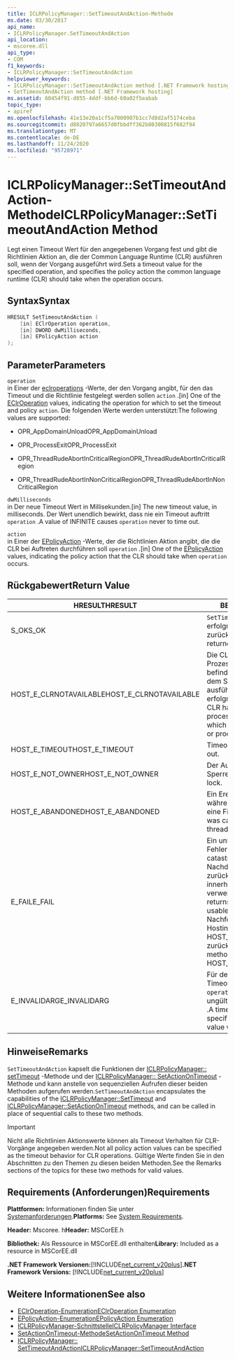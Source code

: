 ```yaml
---
title: ICLRPolicyManager::SetTimeoutAndAction-Methode
ms.date: 03/30/2017
api_name:
- ICLRPolicyManager.SetTimeoutAndAction
api_location:
- mscoree.dll
api_type:
- COM
f1_keywords:
- ICLRPolicyManager::SetTimeoutAndAction
helpviewer_keywords:
- ICLRPolicyManager::SetTimeoutAndAction method [.NET Framework hosting]
- SetTimeoutAndAction method [.NET Framework hosting]
ms.assetid: 60454f91-d855-4ddf-bb6d-60a02f5eabab
topic_type:
- apiref
ms.openlocfilehash: 41e13e20a1cf5a7000907b1cc7d8d2af5174ceba
ms.sourcegitcommit: d8020797a6657d0fbbdff362b80300815f682f94
ms.translationtype: MT
ms.contentlocale: de-DE
ms.lasthandoff: 11/24/2020
ms.locfileid: "95728971"
---
```

# <a name="iclrpolicymanagersettimeoutandaction-method"></a><span data-ttu-id="4c432-102">ICLRPolicyManager::SetTimeoutAndAction-Methode</span><span class="sxs-lookup"><span data-stu-id="4c432-102">ICLRPolicyManager::SetTimeoutAndAction Method</span></span>

<span data-ttu-id="4c432-103">Legt einen Timeout Wert für den angegebenen Vorgang fest und gibt die Richtlinien Aktion an, die der Common Language Runtime (CLR) ausführen soll, wenn der Vorgang ausgeführt wird.</span><span class="sxs-lookup"><span data-stu-id="4c432-103">Sets a timeout value for the specified operation, and specifies the policy action the common language runtime (CLR) should take when the operation occurs.</span></span>  
  
## <a name="syntax"></a><span data-ttu-id="4c432-104">Syntax</span><span class="sxs-lookup"><span data-stu-id="4c432-104">Syntax</span></span>  
  
```cpp  
HRESULT SetTimeoutAndAction (  
    [in] EClrOperation operation,  
    [in] DWORD dwMilliseconds,  
    [in] EPolicyAction action  
);  
```  
  
## <a name="parameters"></a><span data-ttu-id="4c432-105">Parameter</span><span class="sxs-lookup"><span data-stu-id="4c432-105">Parameters</span></span>  

 `operation`  
 <span data-ttu-id="4c432-106">in Einer der [eclroperations](eclroperation-enumeration.md) -Werte, der den Vorgang angibt, für den das Timeout und die Richtlinie festgelegt werden sollen `action` .</span><span class="sxs-lookup"><span data-stu-id="4c432-106">[in] One of the [EClrOperation](eclroperation-enumeration.md) values, indicating the operation for which to set the timeout and policy `action`.</span></span> <span data-ttu-id="4c432-107">Die folgenden Werte werden unterstützt:</span><span class="sxs-lookup"><span data-stu-id="4c432-107">The following values are supported:</span></span>  
  
- <span data-ttu-id="4c432-108">OPR_AppDomainUnload</span><span class="sxs-lookup"><span data-stu-id="4c432-108">OPR_AppDomainUnload</span></span>  
  
- <span data-ttu-id="4c432-109">OPR_ProcessExit</span><span class="sxs-lookup"><span data-stu-id="4c432-109">OPR_ProcessExit</span></span>  
  
- <span data-ttu-id="4c432-110">OPR_ThreadRudeAbortInCriticalRegion</span><span class="sxs-lookup"><span data-stu-id="4c432-110">OPR_ThreadRudeAbortInCriticalRegion</span></span>  
  
- <span data-ttu-id="4c432-111">OPR_ThreadRudeAbortInNonCriticalRegion</span><span class="sxs-lookup"><span data-stu-id="4c432-111">OPR_ThreadRudeAbortInNonCriticalRegion</span></span>  
  
 `dwMilliseconds`  
 <span data-ttu-id="4c432-112">in Der neue Timeout Wert in Millisekunden.</span><span class="sxs-lookup"><span data-stu-id="4c432-112">[in] The new timeout value, in milliseconds.</span></span> <span data-ttu-id="4c432-113">Der Wert unendlich bewirkt, dass nie ein Timeout auftritt `operation` .</span><span class="sxs-lookup"><span data-stu-id="4c432-113">A value of INFINITE causes `operation` never to time out.</span></span>  
  
 `action`  
 <span data-ttu-id="4c432-114">in Einer der [EPolicyAction](epolicyaction-enumeration.md) -Werte, der die Richtlinien Aktion angibt, die die CLR bei Auftreten durchführen soll `operation` .</span><span class="sxs-lookup"><span data-stu-id="4c432-114">[in] One of the [EPolicyAction](epolicyaction-enumeration.md) values, indicating the policy action that the CLR should take when `operation` occurs.</span></span>  
  
## <a name="return-value"></a><span data-ttu-id="4c432-115">Rückgabewert</span><span class="sxs-lookup"><span data-stu-id="4c432-115">Return Value</span></span>  
  
|<span data-ttu-id="4c432-116">HRESULT</span><span class="sxs-lookup"><span data-stu-id="4c432-116">HRESULT</span></span>|<span data-ttu-id="4c432-117">BESCHREIBUNG</span><span class="sxs-lookup"><span data-stu-id="4c432-117">Description</span></span>|  
|-------------|-----------------|  
|<span data-ttu-id="4c432-118">S_OK</span><span class="sxs-lookup"><span data-stu-id="4c432-118">S_OK</span></span>|<span data-ttu-id="4c432-119">`SetTimeoutAndAction` wurde erfolgreich zurückgegeben.</span><span class="sxs-lookup"><span data-stu-id="4c432-119">`SetTimeoutAndAction` returned successfully.</span></span>|  
|<span data-ttu-id="4c432-120">HOST_E_CLRNOTAVAILABLE</span><span class="sxs-lookup"><span data-stu-id="4c432-120">HOST_E_CLRNOTAVAILABLE</span></span>|<span data-ttu-id="4c432-121">Die CLR wurde nicht in einen Prozess geladen, oder die CLR befindet sich in einem Zustand, in dem Sie verwalteten Code nicht ausführen oder den-Befehl nicht erfolgreich verarbeiten kann.</span><span class="sxs-lookup"><span data-stu-id="4c432-121">The CLR has not been loaded into a process, or the CLR is in a state in which it cannot run managed code or process the call successfully.</span></span>|  
|<span data-ttu-id="4c432-122">HOST_E_TIMEOUT</span><span class="sxs-lookup"><span data-stu-id="4c432-122">HOST_E_TIMEOUT</span></span>|<span data-ttu-id="4c432-123">Timeout des Aufrufes.</span><span class="sxs-lookup"><span data-stu-id="4c432-123">The call timed out.</span></span>|  
|<span data-ttu-id="4c432-124">HOST_E_NOT_OWNER</span><span class="sxs-lookup"><span data-stu-id="4c432-124">HOST_E_NOT_OWNER</span></span>|<span data-ttu-id="4c432-125">Der Aufrufer ist nicht Besitzer der Sperre.</span><span class="sxs-lookup"><span data-stu-id="4c432-125">The caller does not own the lock.</span></span>|  
|<span data-ttu-id="4c432-126">HOST_E_ABANDONED</span><span class="sxs-lookup"><span data-stu-id="4c432-126">HOST_E_ABANDONED</span></span>|<span data-ttu-id="4c432-127">Ein Ereignis wurde abgebrochen, während ein blockierter Thread oder eine Fiber darauf wartete.</span><span class="sxs-lookup"><span data-stu-id="4c432-127">An event was canceled while a blocked thread or fiber was waiting on it.</span></span>|  
|<span data-ttu-id="4c432-128">E_FAIL</span><span class="sxs-lookup"><span data-stu-id="4c432-128">E_FAIL</span></span>|<span data-ttu-id="4c432-129">Ein unbekannter schwerwiegender Fehler ist aufgetreten.</span><span class="sxs-lookup"><span data-stu-id="4c432-129">An unknown catastrophic failure occurred.</span></span> <span data-ttu-id="4c432-130">Nachdem eine Methode E_FAIL zurückgegeben hat, kann die CLR innerhalb des Prozesses nicht mehr verwendet werden.</span><span class="sxs-lookup"><span data-stu-id="4c432-130">After a method returns E_FAIL, the CLR is no longer usable within the process.</span></span> <span data-ttu-id="4c432-131">Nachfolgende Aufrufe von Hostingmethoden geben HOST_E_CLRNOTAVAILABLE zurück.</span><span class="sxs-lookup"><span data-stu-id="4c432-131">Subsequent calls to hosting methods return HOST_E_CLRNOTAVAILABLE.</span></span>|  
|<span data-ttu-id="4c432-132">E_INVALIDARG</span><span class="sxs-lookup"><span data-stu-id="4c432-132">E_INVALIDARG</span></span>|<span data-ttu-id="4c432-133">Für den angegebenen kann kein Timeout festgelegt werden `operation` , oder für wurde ein ungültiger Wert angegeben `action` .</span><span class="sxs-lookup"><span data-stu-id="4c432-133">A timeout cannot be set for the specified `operation`, or an invalid value was supplied for `action`.</span></span>|  
  
## <a name="remarks"></a><span data-ttu-id="4c432-134">Hinweise</span><span class="sxs-lookup"><span data-stu-id="4c432-134">Remarks</span></span>  

 <span data-ttu-id="4c432-135">`SetTimeoutAndAction` kapselt die Funktionen der [ICLRPolicyManager:: setTimeout](iclrpolicymanager-settimeout-method.md) -Methode und der [ICLRPolicyManager:: SetActionOnTimeout](iclrpolicymanager-setactionontimeout-method.md) -Methode und kann anstelle von sequenziellen Aufrufen dieser beiden Methoden aufgerufen werden.</span><span class="sxs-lookup"><span data-stu-id="4c432-135">`SetTimeoutAndAction` encapsulates the capabilities of the [ICLRPolicyManager::SetTimeout](iclrpolicymanager-settimeout-method.md) and [ICLRPolicyManager::SetActionOnTimeout](iclrpolicymanager-setactionontimeout-method.md) methods, and can be called in place of sequential calls to these two methods.</span></span>  
  
> [!IMPORTANT]
> <span data-ttu-id="4c432-136">Nicht alle Richtlinien Aktionswerte können als Timeout Verhalten für CLR-Vorgänge angegeben werden.</span><span class="sxs-lookup"><span data-stu-id="4c432-136">Not all policy action values can be specified as the timeout behavior for CLR operations.</span></span> <span data-ttu-id="4c432-137">Gültige Werte finden Sie in den Abschnitten zu den Themen zu diesen beiden Methoden.</span><span class="sxs-lookup"><span data-stu-id="4c432-137">See the Remarks sections of the topics for these two methods for valid values.</span></span>  
  
## <a name="requirements"></a><span data-ttu-id="4c432-138">Requirements (Anforderungen)</span><span class="sxs-lookup"><span data-stu-id="4c432-138">Requirements</span></span>  

 <span data-ttu-id="4c432-139">**Plattformen:** Informationen finden Sie unter [Systemanforderungen](../../get-started/system-requirements.md).</span><span class="sxs-lookup"><span data-stu-id="4c432-139">**Platforms:** See [System Requirements](../../get-started/system-requirements.md).</span></span>  
  
 <span data-ttu-id="4c432-140">**Header:** Mscoree. h</span><span class="sxs-lookup"><span data-stu-id="4c432-140">**Header:** MSCorEE.h</span></span>  
  
 <span data-ttu-id="4c432-141">**Bibliothek:** Als Ressource in MSCorEE.dll enthalten</span><span class="sxs-lookup"><span data-stu-id="4c432-141">**Library:** Included as a resource in MSCorEE.dll</span></span>  
  
 <span data-ttu-id="4c432-142">**.NET Framework Versionen:**[!INCLUDE[net_current_v20plus](../../../../includes/net-current-v20plus-md.md)]</span><span class="sxs-lookup"><span data-stu-id="4c432-142">**.NET Framework Versions:** [!INCLUDE[net_current_v20plus](../../../../includes/net-current-v20plus-md.md)]</span></span>  
  
## <a name="see-also"></a><span data-ttu-id="4c432-143">Weitere Informationen</span><span class="sxs-lookup"><span data-stu-id="4c432-143">See also</span></span>

- [<span data-ttu-id="4c432-144">EClrOperation-Enumeration</span><span class="sxs-lookup"><span data-stu-id="4c432-144">EClrOperation Enumeration</span></span>](eclroperation-enumeration.md)
- [<span data-ttu-id="4c432-145">EPolicyAction-Enumeration</span><span class="sxs-lookup"><span data-stu-id="4c432-145">EPolicyAction Enumeration</span></span>](epolicyaction-enumeration.md)
- [<span data-ttu-id="4c432-146">ICLRPolicyManager-Schnittstelle</span><span class="sxs-lookup"><span data-stu-id="4c432-146">ICLRPolicyManager Interface</span></span>](iclrpolicymanager-interface.md)
- [<span data-ttu-id="4c432-147">SetActionOnTimeout-Methode</span><span class="sxs-lookup"><span data-stu-id="4c432-147">SetActionOnTimeout Method</span></span>](iclrpolicymanager-setactionontimeout-method.md)
- [<span data-ttu-id="4c432-148">ICLRPolicyManager:: SetTimeoutAndAction</span><span class="sxs-lookup"><span data-stu-id="4c432-148">ICLRPolicyManager::SetTimeoutAndAction</span></span>](iclrpolicymanager-settimeoutandaction-method.md)

